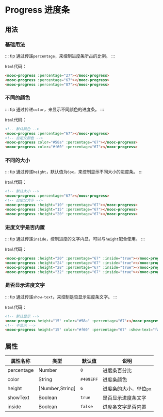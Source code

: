 # Progress 进度条

## 用法

### 基础用法
::: tip
通过传递`percentage`，来控制进度条所占的比例。
:::
<div class="progress-container">
  <mooc-progress :percentage="47"></mooc-progress>
  <mooc-progress :percentage="67"></mooc-progress>
  <mooc-progress :percentage="87"></mooc-progress>
</div>

`html`代码：
```html
<mooc-progress :percentage="27"></mooc-progress>
<mooc-progress :percentage="67"></mooc-progress>
<mooc-progress :percentage="87"></mooc-progress>
```

### 不同的颜色
::: tip
通过传递`color`，来显示不同颜色的进度条。
:::
<div class="progress-container">
  <mooc-progress :percentage="67"></mooc-progress>
  <mooc-progress color="#58a" :percentage="67"></mooc-progress>
  <mooc-progress color="#f60" :percentage="67"></mooc-progress>
</div>

`html`代码：
```html
<!-- 默认颜色 -->
<mooc-progress :percentage="67"></mooc-progress>
<!-- 自定义颜色 -->
<mooc-progress color="#58a" :percentage="67"></mooc-progress>
<mooc-progress color="#f60" :percentage="67"></mooc-progress>
```

### 不同的大小
::: tip
通过传递`height`，默认值为`6px`，来控制显示不同大小的进度条。
:::
<div class="progress-container">
  <mooc-progress :percentage="67"></mooc-progress>
  <mooc-progress :height="10" :percentage="67"></mooc-progress>
  <mooc-progress :height="15" :percentage="67"></mooc-progress>
  <mooc-progress :height="20" :percentage="67"></mooc-progress>
</div>

`html`代码：
```html
<!-- 默认大小 -->
<mooc-progress :percentage="67"></mooc-progress>
<!-- 自定义大小 -->
<mooc-progress :height="10" :percentage="67"></mooc-progress>
<mooc-progress :height="15" :percentage="67"></mooc-progress>
<mooc-progress :height="20" :percentage="67"></mooc-progress>
```

### 进度文字是否内置
::: tip
通过传递`inside`，控制进度的文字内显，可以与`height`配合使用。
:::
<div class="progress-container">
  <mooc-progress :height="20" :percentage="67" :inside="true"></mooc-progress>
  <mooc-progress :height="24" :percentage="67" :inside="true"></mooc-progress>
  <mooc-progress :height="28" :percentage="67" :inside="true"></mooc-progress>
  <mooc-progress :height="32" :percentage="67" :inside="true"></mooc-progress>
</div>

`html`代码：
```html
<mooc-progress :height="20" :percentage="67" :inside="true"></mooc-progress>
<mooc-progress :height="24" :percentage="67" :inside="true"></mooc-progress>
<mooc-progress :height="28" :percentage="67" :inside="true"></mooc-progress>
<mooc-progress :height="32" :percentage="67" :inside="true"></mooc-progress>
```

### 是否显示进度文字
::: tip
通过传递`show-text`，来控制是否显示进度条文字。
:::
<div class="progress-container">
  <mooc-progress height="15" color="#58a" :percentage="67"></mooc-progress>
  <mooc-progress height="15" color="#f60" :percentage="67" :show-text="false"></mooc-progress>
</div>

`html`代码：
```html
<!-- 默认显示 -->
<mooc-progress height="15" color="#58a" :percentage="67"></mooc-progress>
<!-- 不显示 -->
<mooc-progress height="15" color="#f60" :percentage="67" :show-text="false"></mooc-progress>
```



## 属性
| 属性名称 | 类型 | 默认值 |  说明 |
|-----|--------|------------|------------------------------|
| percentage | Number | `0` |  进度条百分比  |
| color | String | `#409EFF` |  进度条颜色  |
| height | [Number,String] | `6` |  进度条的大小，单位`px`  |
| showText | Boolean |  `true` |  是否显示进度条文字  |
| inside | Boolean |  `false` |  进度条文字是否内置  |

<style lang="stylus">
  .progress-container
    margin-top: 20px;
    max-width: 600px;
    .progress
      margin: 10px 0;
</style>